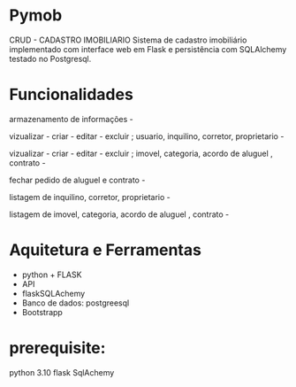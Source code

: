 # Pymob

CRUD - CADASTRO IMOBILIARIO
Sistema de cadastro imobiliário implementado com interface web em Flask e persistência com SQLAlchemy testado no Postgresql.

# Funcionalidades

armazenamento de informações -

vizualizar - criar - editar - excluir ; usuario, inquilino, corretor, proprietario  -

vizualizar - criar - editar - excluir ; imovel, categoria, acordo de aluguel , contrato  -

fechar  pedido  de aluguel e contrato -

listagem de inquilino, corretor, proprietario -

listagem de imovel, categoria, acordo de aluguel , contrato -



# Aquitetura e Ferramentas

- python + FLASK
- API
- flaskSQLAchemy
- Banco de dados: postgreesql
- Bootstrapp

# prerequisite:


python 3.10
flask 
SqlAchemy






